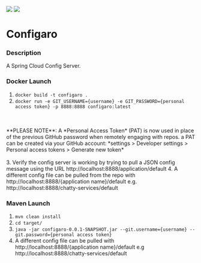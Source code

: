 ![](https://github.com/Lylio/image-repo/blob/master/logos/spring-cloud-config.png?raw=true)
![](https://github.com/Lylio/image-repo/blob/master/logos/server.png?raw=true)
# Configaro
### Description
A Spring Cloud Config Server.

### Docker Launch
1. `docker build -t configaro .`
2. `docker run -e GIT_USERNAME={username} -e GIT_PASSWORD={personal access token} -p 8888:8888 configaro:latest`
<br/>
<br/>
**PLEASE NOTE**: A *Personal Access Token* (PAT) is now used in place of the previous GitHub password when remotely
engaging with repos. a PAT can be created via your GitHub account: *settings > Developer settings > Personal access tokens > Generate new token*
<br/>
<br/>
3. Verify the config server is working by trying to pull a JSON config message using the URL http://localhost:8888/application/default
4. A different config file can be pulled from the repo with http://localhost:8888/{application name}/default
   e.g. http://localhost:8888/chatty-services/default

### Maven Launch
1. `mvn clean install`
2. `cd target/`
3. `java -jar configaro-0.0.1-SNAPSHOT.jar --git.username={username} --git.password={personal access token}`
4. A different config file can be pulled with http://localhost:8888/{application name}/default
   e.g http://localhost:8888/chatty-services/default
